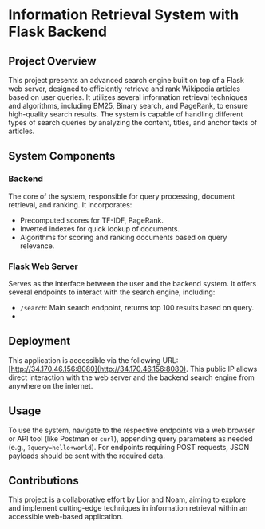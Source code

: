 # Information Retrieval System with Flask Backend

## Project Overview
This project presents an advanced search engine built on top of a Flask web server, designed to efficiently retrieve and rank Wikipedia articles based on user queries. It utilizes several information retrieval techniques and algorithms, including BM25, Binary search, and PageRank, to ensure high-quality search results. The system is capable of handling different types of search queries by analyzing the content, titles, and anchor texts of articles.

## System Components

### Backend
The core of the system, responsible for query processing, document retrieval, and ranking. It incorporates:

- Precomputed scores for TF-IDF, PageRank.
- Inverted indexes for quick lookup of documents.
- Algorithms for scoring and ranking documents based on query relevance.

### Flask Web Server
Serves as the interface between the user and the backend system. It offers several endpoints to interact with the search engine, including:

- `/search`: Main search endpoint, returns top 100 results based on query.
- 
## Deployment
This application is accessible via the following URL: [http://34.170.46.156:8080](http://34.170.46.156:8080). This public IP allows direct interaction with the web server and the backend search engine from anywhere on the internet.

## Usage
To use the system, navigate to the respective endpoints  via a web browser or API tool (like Postman or `curl`), appending query parameters as needed (e.g., `?query=hello+world`). For endpoints requiring POST requests, JSON payloads should be sent with the required data.

## Contributions
This project is a collaborative effort by Lior and Noam, aiming to explore and implement cutting-edge techniques in information retrieval within an accessible web-based application.
